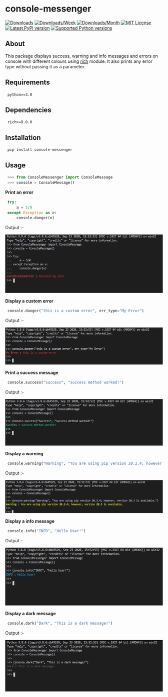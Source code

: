 # console-messenger

[![Downloads](https://static.pepy.tech/personalized-badge/console-messenger?period=total&units=international_system&left_color=grey&right_color=orange&left_text=Downloads)](https://pepy.tech/project/console-messenger)
[![Downloads/Week](https://static.pepy.tech/personalized-badge/console-messenger?period=week&units=international_system&left_color=grey&right_color=blue&left_text=Downloads/Week)](https://pepy.tech/project/console-messenger)
[![Downloads/Month](https://static.pepy.tech/personalized-badge/console-messenger?period=week&units=international_system&left_color=grey&right_color=brightgreen&left_text=Downloads/Month)](https://pepy.tech/project/console-messenger)
[![MIT License](https://img.shields.io/badge/License-MIT-yellow.svg)](https://opensource.org/licenses/MIT)
[![Latest PyPI version](https://img.shields.io/pypi/v/console-messenger.svg)](https://pypi.org/project/console-messenger)
[![Supported Python versions](https://img.shields.io/pypi/pyversions/console-messenger.svg)](https://pypi.org/project/console-messenger)

## About
This package displays success, warning and info messages and errors on console with different colours using [rich](https://pypi.org/project/rich/) module. It also prints any error type without passing it as a parameter.

## Requirements
```shell
 python>=3.0
```

## Dependencies
```shell
 rich>=9.0.0
```

## Installation
```shell
 pip install console-messenger
```

## Usage
```python
 >>> from ConsoleMessenger import ConsoleMessage
 >>> console = ConsoleMessage()
```

**Print an error**
```python
 try:
     a = 5/0
 except Exception as e:
     console.danger(e)
```

Output :-

![Broken Image](https://raw.githubusercontent.com/Ajay2810-hub/console-messenger/main/images/img.png)

**Display a custom error**
```python
 console.danger("this is a custom error", err_type="My Error")
```

Output :-

![Broken Image](https://raw.githubusercontent.com/Ajay2810-hub/console-messenger/main/images/img1.png)

**Print a success message**
```python
 console.success("Success", "success method worked!")
```

Output :-

![Broken Image](https://raw.githubusercontent.com/Ajay2810-hub/console-messenger/main/images/img2.png)

**Display a warning**
```python
 console.warning("Warning", "You are using pip version 20.2.4; however, version 20.3 is available.")
```

Output :-

![Broken Image](https://raw.githubusercontent.com/Ajay2810-hub/console-messenger/main/images/img3.png)

**Display a info message**
```python
 console.info("INFO", "Hello User!")
```

Output :-

![Broken Image](https://raw.githubusercontent.com/Ajay2810-hub/console-messenger/main/images/img4.png)

**Display a dark message**
```python
 console.dark("Dark", "This is a dark message!")
```

Output :-

![Broken Image](https://raw.githubusercontent.com/Ajay2810-hub/console-messenger/main/images/img5.png)
